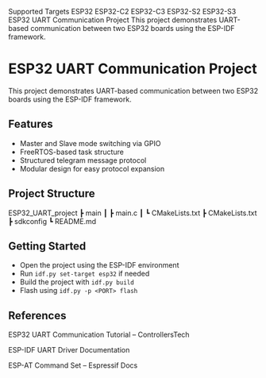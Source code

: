 Supported Targets	ESP32	ESP32-C2	ESP32-C3	ESP32-S2	ESP32-S3
ESP32 UART Communication Project
This project demonstrates UART-based communication between two ESP32 boards using the ESP-IDF framework.

# ESP32 UART Communication Project

This project demonstrates UART-based communication between two ESP32 boards using the ESP-IDF framework.

## Features
- Master and Slave mode switching via GPIO
- FreeRTOS-based task structure
- Structured telegram message protocol
- Modular design for easy protocol expansion

## Project Structure
ESP32_UART_project
┣  main
┃ ┣  main.c
┃ ┗  CMakeLists.txt
┣ CMakeLists.txt
┣  sdkconfig
┗  README.md

## Getting Started
- Open the project using the ESP-IDF environment
- Run `idf.py set-target esp32` if needed
- Build the project with `idf.py build`
- Flash using `idf.py -p <PORT> flash`

## References
ESP32 UART Communication Tutorial – ControllersTech

ESP-IDF UART Driver Documentation

ESP-AT Command Set – Espressif Docs
